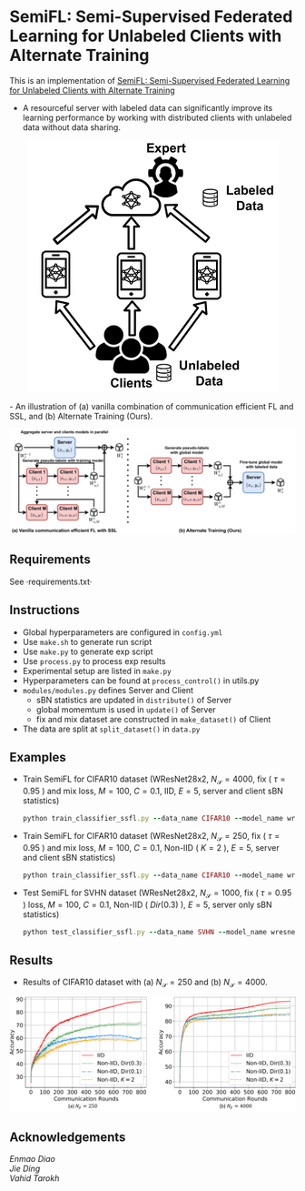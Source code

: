 # SemiFL: Semi-Supervised Federated Learning for Unlabeled Clients with Alternate Training
This is an implementation of [SemiFL: Semi-Supervised Federated Learning for Unlabeled Clients with Alternate Training](https://arxiv.org/abs/2106.01432)
- A resourceful server with labeled data can significantly improve its learning performance by working with distributed clients with unlabeled data without data sharing.
<p align="center">
<img src="/asset/SSFL.png">
</p>
- An illustration of (a) vanilla combination of communication efficient FL and SSL, and (b) Alternate Training (Ours).
<p align="center">
<img src="/asset/SemiFL.png">
</p>

## Requirements
See ·requirements.txt·

## Instructions
 - Global hyperparameters are configured in `config.yml`
 - Use `make.sh` to generate run script
 - Use `make.py` to generate exp script
 - Use `process.py` to process exp results
 - Experimental setup are listed in `make.py` 
 - Hyperparameters can be found at `process_control()` in utils.py 
 - `modules/modules.py` defines Server and Client
    - sBN statistics are updated in `distribute()` of Server
    - global momemtum is used in `update()` of Server
    - fix and mix dataset are constructed in `make_dataset()` of Client
 - The data are split at `split_dataset()` in `data.py`
 
## Examples
 - Train SemiFL for CIFAR10 dataset (WResNet28x2, $N_\mathcal{S}=4000$, fix ( $\tau=0.95$ ) and mix loss, $M=100$, $C=0.1$, IID, $E=5$, server and client sBN statistics)
    ```ruby
    python train_classifier_ssfl.py --data_name CIFAR10 --model_name wresnet28x2 --control_name 4000_fix@0.95-mix_100_0.1_iid_5_0.5_1
    ```
 - Train SemiFL for CIFAR10 dataset (WResNet28x2, $N_\mathcal{S}=250$, fix ( $\tau=0.95$ ) and mix loss, $M=100$, $C=0.1$, Non-IID ( $K=2$ ), $E=5$, server and client sBN statistics)
    ```ruby
    python train_classifier_ssfl.py --data_name CIFAR10 --model_name wresnet28x2 --control_name 250_fix@0.95-mix_100_0.1_non-iid-l-2_5_0.1_1
    ```
 - Test SemiFL for SVHN dataset (WResNet28x2, $N_\mathcal{S}=1000$, fix ( $\tau=0.95$ ) loss, $M=100$, $C=0.1$, Non-IID ( $Dir(0.3)$ ), $E=5$, server only sBN statistics)
    ```ruby
    python test_classifier_ssfl.py --data_name SVHN --model_name wresnet28x2 --control_name 1000_fix@0.95_100_0.1_non-iid-d-0.3_1_0_0
    ```
    
## Results
- Results of CIFAR10 dataset with (a) $N_{\mathcal{S}} = 250$ and (b) $N_{\mathcal{S}} = 4000$.
<p align="center">
<img src="/asset/CIFAR10.png">
</p>

## Acknowledgements
*Enmao Diao  
Jie Ding  
Vahid Tarokh*